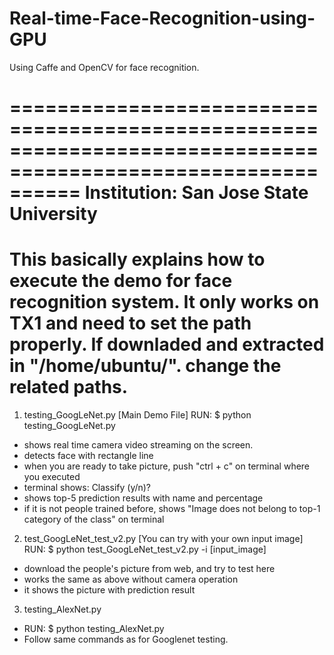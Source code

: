 # Real-time-Face-Recognition-using-GPU
Using Caffe and OpenCV for face recognition.


==============================================================================================================
Institution: San Jose State University
==============================================================================================================

This basically explains how to execute the demo for face recognition system.
It only works on TX1 and need to set the path properly. 
If downladed and extracted in "/home/ubuntu/".
change the related paths.
==============================================================================================================
1. testing_GoogLeNet.py [Main Demo File]
RUN: $ python testing_GoogLeNet.py

- shows real time camera video streaming on the screen.
- detects face with rectangle line
- when you are ready to take picture, push "ctrl + c" on terminal where you executed
- terminal shows: Classify (y/n)? 
- shows top-5 prediction results with name and percentage
- if it is not people trained before, shows "Image does not belong to top-1 category of the class" on terminal

2. test_GoogLeNet_test_v2.py [You can try with your own input image]
RUN: $ python test_GoogLeNet_test_v2.py -i [input_image]

- download the people's picture from web, and try to test here
- works the same as above without camera operation
- it shows the picture with prediction result

3. testing_AlexNet.py 
- RUN: $ python testing_AlexNet.py
- Follow same commands as for Googlenet testing.

	  	
